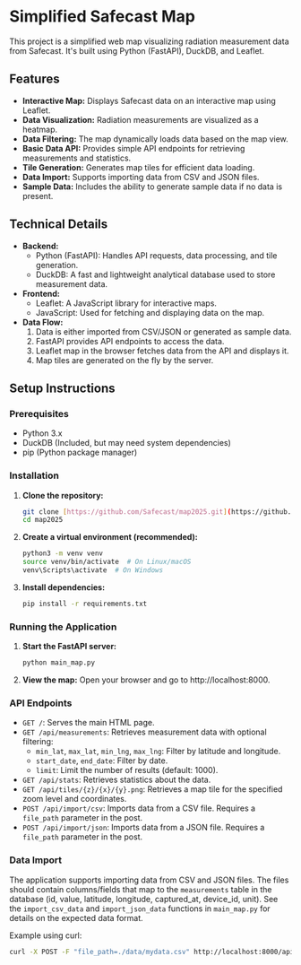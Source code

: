 # Simplified Safecast Map

This project is a simplified web map visualizing radiation measurement data from Safecast. It's built using Python (FastAPI), DuckDB, and Leaflet.

## Features

* **Interactive Map:** Displays Safecast data on an interactive map using Leaflet.
* **Data Visualization:** Radiation measurements are visualized as a heatmap.
* **Data Filtering:** The map dynamically loads data based on the map view.
* **Basic Data API:** Provides simple API endpoints for retrieving measurements and statistics.
* **Tile Generation:** Generates map tiles for efficient data loading.
* **Data Import:** Supports importing data from CSV and JSON files.
* **Sample Data:** Includes the ability to generate sample data if no data is present.

## Technical Details

* **Backend:**
    * Python (FastAPI): Handles API requests, data processing, and tile generation.
    * DuckDB: A fast and lightweight analytical database used to store measurement data.
* **Frontend:**
    * Leaflet: A JavaScript library for interactive maps.
    * JavaScript: Used for fetching and displaying data on the map.
* **Data Flow:**
    1.  Data is either imported from CSV/JSON or generated as sample data.
    2.  FastAPI provides API endpoints to access the data.
    3.  Leaflet map in the browser fetches data from the API and displays it.
    4.  Map tiles are generated on the fly by the server.

## Setup Instructions

### Prerequisites

* Python 3.x
* DuckDB (Included, but may need system dependencies)
* pip (Python package manager)

### Installation

1.  **Clone the repository:**
    ```bash
    git clone [https://github.com/Safecast/map2025.git](https://github.com/Safecast/map2025.git)
    cd map2025
    ```
2.  **Create a virtual environment (recommended):**
    ```bash
    python3 -m venv venv
    source venv/bin/activate  # On Linux/macOS
    venv\Scripts\activate  # On Windows
    ```
3.  **Install dependencies:**
    ```bash
    pip install -r requirements.txt
    ```

### Running the Application

1.  **Start the FastAPI server:**
    ```bash
    python main_map.py
    ```
2.  **View the map:** Open your browser and go to http://localhost:8000.

### API Endpoints

* `GET /`: Serves the main HTML page.
* `GET /api/measurements`: Retrieves measurement data with optional filtering:
    * `min_lat`, `max_lat`, `min_lng`, `max_lng`: Filter by latitude and longitude.
    * `start_date`, `end_date`: Filter by date.
    * `limit`: Limit the number of results (default: 1000).
* `GET /api/stats`: Retrieves statistics about the data.
* `GET /api/tiles/{z}/{x}/{y}.png`: Retrieves a map tile for the specified zoom level and coordinates.
* `POST /api/import/csv`: Imports data from a CSV file.  Requires a `file_path` parameter in the post.
* `POST /api/import/json`: Imports data from a JSON file. Requires a `file_path` parameter in the post.

### Data Import

The application supports importing data from CSV and JSON files.  The files should contain columns/fields that map to the `measurements` table in the database (id, value, latitude, longitude, captured_at, device_id, unit).  See the `import_csv_data` and `import_json_data` functions in `main_map.py` for details on the expected data format.

Example using curl:

```bash
curl -X POST -F "file_path=./data/mydata.csv" http://localhost:8000/api/import/csv
